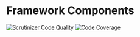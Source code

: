 # Framework Components

[![Scrutinizer Code Quality](https://scrutinizer-ci.com/g/rwarasaurus/beast/badges/quality-score.png?b=master)](https://scrutinizer-ci.com/g/rwarasaurus/beast/?branch=master) [![Code Coverage](https://scrutinizer-ci.com/g/rwarasaurus/beast/badges/coverage.png?b=master)](https://scrutinizer-ci.com/g/rwarasaurus/beast/?branch=master)
